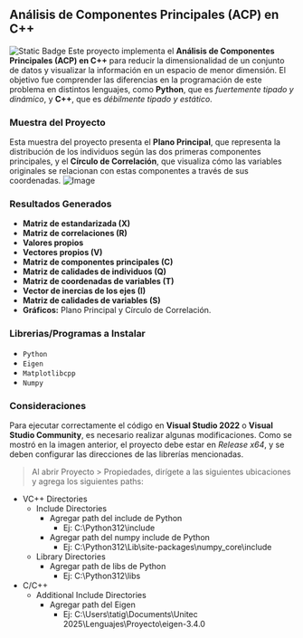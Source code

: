 
## Análisis de Componentes Principales (ACP) en C++

![Static Badge](https://img.shields.io/badge/Lenguaje-C%2B%2B)
Este proyecto implementa el **Análisis de Componentes Principales (ACP) en C++** para reducir la dimensionalidad de un conjunto de datos y visualizar la información en un espacio de menor dimensión. El objetivo fue comprender las diferencias en la programación de este problema en distintos lenguajes, como **Python**, que es *fuertemente tipado y dinámico*, y **C++**, que es *débilmente tipado y estático*. 

### Muestra del Proyecto

Esta muestra del proyecto presenta el **Plano Principal**, que representa la distribución de los individuos según las dos primeras componentes principales, y el **Círculo de Correlación**, que visualiza cómo las variables originales se relacionan con estas componentes a través de sus coordenadas.
![Image](https://github.com/user-attachments/assets/4f36f96a-29ad-4a9f-9994-8dee5f086362)

### Resultados Generados
- **Matriz de estandarizada (X)**
- **Matriz de correlaciones (R)**
- **Valores propios**
- **Vectores propios (V)**
- **Matriz de componentes principales (C)**
- **Matriz de calidades de individuos (Q)**
- **Matriz de coordenadas de variables (T)**
- **Vector de inercias de los ejes (I)**
- **Matriz de calidades de variables (S)**
- **Gráficos:** Plano Principal y Círculo de Correlación.

### Librerias/Programas a Instalar
- `Python`
- `Eigen`
- `Matplotlibcpp`
- `Numpy`

### Consideraciones 
Para ejecutar correctamente el código en **Visual Studio 2022** o **Visual Studio Community**, es necesario realizar algunas modificaciones. Como se mostró en la imagen anterior, el proyecto debe estar en *Release x64*, y se deben configurar las direcciones de las librerías mencionadas.

> Al abrir Proyecto > Propiedades, dirígete a las siguientes ubicaciones y agrega los siguientes paths:
- VC++ Directories
    - Include Directories
      - Agregar path del include de Python
        - Ej: C:\Python312\include  
      - Agregar path del numpy include de Python
        - Ej: C:\Python312\Lib\site-packages\numpy\_core\include
    - Library Directories
      - Agregar path de libs de Python
        - Ej: C:\Python312\libs
- C/C++
    - Additional Include Directories
      - Agregar path del Eigen
        - Ej: C:\Users\tatig\Documents\Unitec 2025\Lenguajes\Proyecto\eigen-3.4.0  
